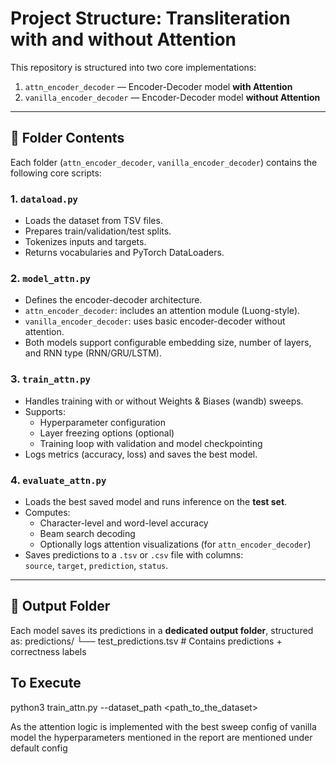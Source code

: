 # Project Structure: Transliteration with and without Attention

This repository is structured into two core implementations:

1. `attn_encoder_decoder` — Encoder-Decoder model **with Attention**
2. `vanilla_encoder_decoder` — Encoder-Decoder model **without Attention**

---

## 📂 Folder Contents

Each folder (`attn_encoder_decoder`, `vanilla_encoder_decoder`) contains the following core scripts:

### 1. `dataload.py`
- Loads the dataset from TSV files.
- Prepares train/validation/test splits.
- Tokenizes inputs and targets.
- Returns vocabularies and PyTorch DataLoaders.

### 2. `model_attn.py`
- Defines the encoder-decoder architecture.
- `attn_encoder_decoder`: includes an attention module (Luong-style).
- `vanilla_encoder_decoder`: uses basic encoder-decoder without attention.
- Both models support configurable embedding size, number of layers, and RNN type (RNN/GRU/LSTM).

### 3. `train_attn.py`
- Handles training with or without Weights & Biases (wandb) sweeps.
- Supports:
  - Hyperparameter configuration
  - Layer freezing options (optional)
  - Training loop with validation and model checkpointing
- Logs metrics (accuracy, loss) and saves the best model.

### 4. `evaluate_attn.py`
- Loads the best saved model and runs inference on the **test set**.
- Computes:
  - Character-level and word-level accuracy
  - Beam search decoding
  - Optionally logs attention visualizations (for `attn_encoder_decoder`)
- Saves predictions to a `.tsv` or `.csv` file with columns:  
  `source`, `target`, `prediction`, `status`.

---

## 📁 Output Folder

Each model saves its predictions in a **dedicated output folder**, structured as:
predictions/
└── test_predictions.tsv # Contains predictions + correctness labels

## To Execute

python3 train_attn.py --dataset_path <path_to_the_dataset>

As the attention logic is implemented with the best sweep config of vanilla model the hyperparameters mentioned in the report are mentioned under default config

